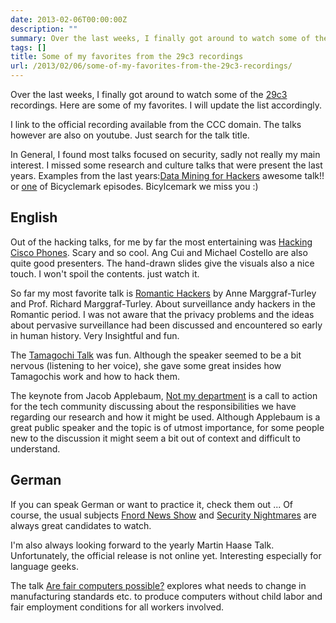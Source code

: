 ```yaml
---
date: 2013-02-06T00:00:00Z
description: ""
summary: Over the last weeks, I finally got around to watch some of the ...
tags: []
title: Some of my favorites from the 29c3 recordings
url: /2013/02/06/some-of-my-favorites-from-the-29c3-recordings/
---
```


Over the last weeks, I finally got around to watch some of the [29c3](https://events.ccc.de/congress/2012/wiki/Main_Page) recordings. Here are some of my favorites. I will update the list accordingly.

I link to the official recording available from the CCC domain. The talks however are also on youtube. Just search for the talk title.

In General, I found most talks focused on security, sadly not really my main interest. I missed some research and culture talks that were present the last years. Examples from the last years:[Data Mining for Hackers](http://www.youtube.com/watch?v=mS4k0hFhPeQ) awesome talk!! or [one](http://www.youtube.com/watch?v=Lxf60pRz1tM) of Bicyclemark episodes. Bicylcemark we miss you :)

## English

Out of the hacking talks, for me by far the most entertaining was [Hacking Cisco Phones](http://media.ccc.de/browse/congress/2012/29c3-5400-en-hacking_cisco_phones_h264.html). Scary and so cool. Ang Cui and Michael Costello are also quite good presenters. The hand-drawn slides give the visuals also a nice touch. I won't spoil the contents. just watch it.

So far my most favorite talk is [Romantic Hackers](http://media.ccc.de/browse/congress/2012/29c3-5138-en-romantichackers_h264.html) by Anne Marggraf-Turley and Prof. Richard Marggraf-Turley. About surveillance andy hackers in the Romantic period. I was not aware that the privacy problems and the ideas about pervasive surveillance had been discussed and encountered so early in human history. Very Insightful and fun.

The [Tamagochi Talk](http://media.ccc.de/browse/congress/2012/29c3-5088-en-many_tamagotchis_were_harmed_in_the_making_of_this_presentation_h264.html) was fun. Although the speaker seemed to be a bit nervous (listening to her voice), she gave some great insides how Tamagochis work and how to hack them. 

The keynote from Jacob Applebaum, [Not my department](http://media.ccc.de/browse/congress/2012/29c3-5385-en-not_my_department_h264.html) is a call to action for the tech community discussing about the responsibilities we have regarding our research and how it might be used. Although Applebaum is a great public speaker and the topic is of utmost importance, for some people new to the discussion it might seem a bit out of context and difficult to understand.

## German 

If you can speak German or want to practice it, check them out ...
Of course, the usual subjects [Fnord News Show](http://media.ccc.de/browse/congress/2012/29c3-5198-en-de-fnord_jahresrueckblick2012_h264.html) and [Security Nightmares](http://media.ccc.de/browse/congress/2012/29c3-5244-de-en-security_nightmares2012_h264.html) are always great candidates to watch. 

I'm also always looking forward to the yearly Martin Haase Talk. Unfortunately, the official release is not online yet. Interesting especially for language geeks.

The talk [Are fair computers possible?](http://media.ccc.de/browse/congress/2012/29c3-5121-de-en-sind_faire_computer_moeglich_h264.html) explores what needs to change in manufacturing standards etc. to produce computers without child labor and fair employment conditions for all workers involved.



